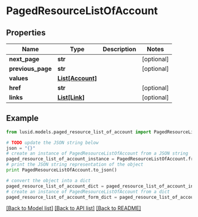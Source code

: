 # PagedResourceListOfAccount


## Properties
Name | Type | Description | Notes
------------ | ------------- | ------------- | -------------
**next_page** | **str** |  | [optional] 
**previous_page** | **str** |  | [optional] 
**values** | [**List[Account]**](Account.md) |  | 
**href** | **str** |  | [optional] 
**links** | [**List[Link]**](Link.md) |  | [optional] 

## Example

```python
from lusid.models.paged_resource_list_of_account import PagedResourceListOfAccount

# TODO update the JSON string below
json = "{}"
# create an instance of PagedResourceListOfAccount from a JSON string
paged_resource_list_of_account_instance = PagedResourceListOfAccount.from_json(json)
# print the JSON string representation of the object
print PagedResourceListOfAccount.to_json()

# convert the object into a dict
paged_resource_list_of_account_dict = paged_resource_list_of_account_instance.to_dict()
# create an instance of PagedResourceListOfAccount from a dict
paged_resource_list_of_account_form_dict = paged_resource_list_of_account.from_dict(paged_resource_list_of_account_dict)
```
[[Back to Model list]](../README.md#documentation-for-models) [[Back to API list]](../README.md#documentation-for-api-endpoints) [[Back to README]](../README.md)



